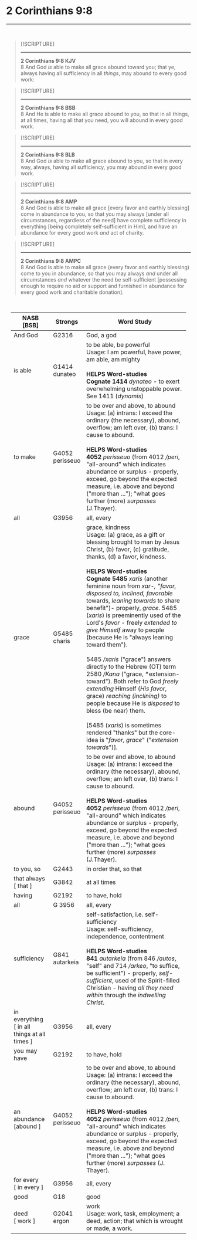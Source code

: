# 2 Corinthians 9:8
---
<br>

> [!SCRIPTURE]  
>  
> --- 
> **2 Corinthians 9:8 KJV**  
> 8 And God *is* able to make all grace abound toward you; that ye, always having all sufficiency in all *things*, may abound to every good work:

> [!SCRIPTURE]  
>  
> --- 
> **2 Corinthians 9:8 BSB**  
> 8 And He is able to make all grace abound to you, so that in all things, at all times, having all that you need, you will abound in every good work.

> [!SCRIPTURE]  
>  
> --- 
> **2 Corinthians 9:8 BLB**  
> 8 And God *is* able to make all grace abound to you, so that in every way, always, having all sufficiency, you may abound in every good work.

> [!SCRIPTURE]  
>  
> --- 
> **2 Corinthians 9:8 AMP**  
> 8 And God is able to make all grace [every favor and earthly blessing] come in abundance to you, so that you may always [under all circumstances, regardless of the need] have complete sufficiency in everything [being completely self-sufficient in Him], and have an abundance for every good work *and* act of charity.

> [!SCRIPTURE]  
>  
> --- 
> **2 Corinthians 9:8 AMPC**  
> 8 And God is able to make all grace (every favor and earthly blessing) come to you in abundance, so that you may always *and* under all circumstances *and* whatever the need be self-sufficient [possessing enough to require no aid or support and furnished in abundance for every good work and charitable donation].

<br>

<div style="margin-left: auto;
                  margin-right: auto;
                  width: 95%">


|      NASB <br> [BSB]       |      Strongs     |  Word Study         |
| --------------- | -------------------| ----------------------- |
| And God | G2316 | God, a god |
| is able | G1414 <br> dunateo | to be able, be powerful <br> Usage: I am powerful, have power, am able, am mighty <br><br> **HELPS Word-studies** <br> **Cognate 1414** *dynateo* - to exert overwhelming unstoppable power.  See 1411 (*dynamis*)|
| to make | G4052 <br> perisseuo | to be over and above, to abound <br> Usage: (a) intrans: I exceed the ordinary (the necessary), abound, overflow; am left over, (b) trans: I cause to abound. <br><br> **HELPS Word-studies** <br> **4052** *perisseuo* (from 4012 */peri*, "all-around" which indicates abundance or surplus - properly, exceed, go beyond the expected measure, i.e. above and beyond ("more than ..."); "what goes further (more) *surpasses* (J.Thayer). |
| all | G3956| all, every |
| grace | G5485 <br> charis | grace, kindness <br> Usage: (a) grace, as a gift or blessing brought to man by Jesus Christ, (b) favor, (c) gratitude, thanks, (d) a favor, kindness. <br><br> **HELPS Word-studies** <br> **Cognate 5485** *xaris* (another feminine noun from *xar-, "favor, disposed to, inclined, favorable* towards, *leaning towards* to share benefit")- properly, *grace*. 5485 (*xaris*) is preeminently used of the Lord's *favor* - freely *extended to give Himself* away to people (because He is "always leaning toward them"). <br><br> 5485 */xaris* ("grace") answers directly to the Hebrew (OT) term 2580 */Kana* ("grace, *extension-toward"). Both refer to God *freely extending* Himself (*His favor*, grace) *reaching (inclining)* to people because He is *disposed* to bless (be near) them. <br><br> [5485 (*xaris*) is sometimes rendered "thanks" but the core-idea is "*favor, grace*" ("*extension towards*")]. |
| abound | G4052 <br> perisseuo | to be over and above, to abound <br> Usage: (a) intrans: I exceed the ordinary (the necessary), abound, overflow; am left over, (b) trans: I cause to abound. <br><br> **HELPS Word-studies** <br> **4052** *perisseuo* (from 4012 */peri*, "all-around" which indicates abundance or surplus - properly, exceed, go beyond the expected measure, i.e. above and beyond ("more than ..."); "what goes further (more) *surpasses* (J.Thayer). |
| to you, so | G2443 | in order that, so that |
| that always <br> [ that ] | G3842 | at all times |
| having | G2192 | to have, hold |
| all | G 3956 | all, every |
| sufficiency | G841 <br> autarkeia | self-satisfaction, i.e. self-sufficiency <br> Usage: self-sufficiency, independence, contentment <br><br> **HELPS Word-studies** <br> **841** *autarkeia* (from 846 */autos*, "self" and 714 */arkeo*, "to suffice, be sufficient") - properly, *self-sufficient*, used of the Spirit-filled Christian - having *all they need within* through the *indwelling Christ*. |
| in everything <br> [ in all things at all times ] | G3956 | all, every |
| you may have | G2192 | to have, hold |
| an abundance <br> [abound ] | G4052 <br> perisseuo | to be over and above, to abound <br> Usage: (a) intrans: I exceed the ordinary (the necessary), abound, overflow; am left over, (b) trans: I cause to abound. <br><br> **HELPS Word-studies** <br> **4052** *perisseuo* (from 4012 */peri*, "all-around" which indicates abundance or surplus - properly, exceed, go beyond the expected measure, i.e. above and beyond ("more than ..."); "what goes further (more) *surpasses* (J. Thayer). |
| for every <br> [ in every ] | G3956 | all, every |
| good | G18 | good |
| deed <br> [ work ] | G2041 <br> ergon | work <br> Usage: work, task, employment; a deed, action; that which is wrought or made, a work. |
</div>